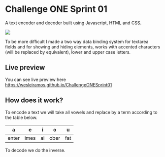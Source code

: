 # Challenge ONE Sprint 01

A text encoder and decoder built using Javascript, HTML and CSS.

![](https://i.imgur.com/PtbUKXf.png)

To be more difficult I made a two way data binding system for textarea fields and for showing and hiding elements, works with accented characters (will be replaced by equivalent), lower and upper case letters.

## Live preview

You can see live preview here https://wesleiramos.github.io/ChallengeONESprint01

## How does it work?

To encode a text we will take all vowels and replace by a term according to the table below.

| a | e | i | o | u |
|--|--|----|----|--
| enter | imes | ai | ober | fat

To decode we do the inverse.
